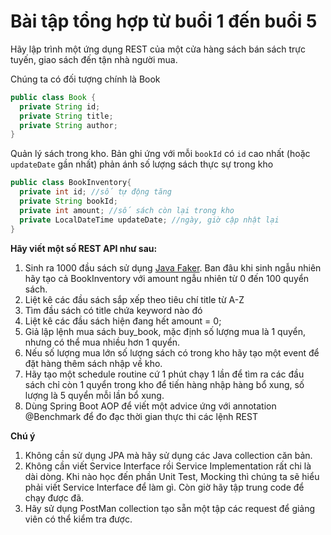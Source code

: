 # Bài tập tổng hợp từ buổi 1 đến  buổi 5

Hãy lập trình một ứng dụng REST của một cửa hàng sách bán sách trực tuyến, giao sách đến tận nhà người mua.

Chúng ta có đối tượng chính là Book

```java
public class Book {
  private String id;
  private String title;
  private String author;
}
```

Quản lý sách trong kho. Bản ghi ứng với mỗi `bookId` có `id` cao nhất (hoặc `updateDate` gần nhất) phản ánh số lượng sách thực sự trong kho
```java
public class BookInventory{
  private int id; //số tự động tăng
  private String bookId;
  private int amount; //số sách còn lại trong kho 
  private LocalDateTime updateDate; //ngày, giờ cập nhật lại
}
```

**Hãy viết một số REST API như sau:**

1. Sinh ra 1000 đầu sách sử dụng [Java Faker](https://www.baeldung.com/java-faker). Ban đâu khi sinh ngẫu nhiên hãy tạo cả BookInventory với amount ngẫu nhiên từ 0 đến 100 quyển sách.
2. Liệt kê các đầu sách sắp xếp theo tiêu chí title từ A-Z
3. Tìm đầu sách có title chứa keyword nào đó
4. Liệt kê các đầu sách hiện đang hết amount = 0;
5. Giả lập lệnh mua sách buy_book, mặc định số lượng mua là 1 quyển, nhưng có thể mua nhiều hơn 1 quyển.
6. Nếu số lượng mua lớn số lượng sách có trong kho hãy tạo một event để đặt hàng thêm sách nhập về kho.
7. Hãy tạo một schedule routine cứ 1 phút chạy 1 lần để tìm ra các đầu sách chỉ còn 1 quyển trong kho để tiến hàng nhập hàng bổ xung, số lượng là 5 quyển mỗi lần bổ xung.
8. Dùng Spring Boot AOP để viết một advice ứng với annotation @Benchmark để đo đạc thời gian thực thi các lệnh REST

**Chú ý**
1. Không cần sử dụng JPA mà hãy sử dụng các Java collection căn bản.
2. Không cần viết Service Interface  rồi Service Implementation rất chi là dài dòng. Khi nào học đến phần Unit Test, Mocking thì chúng ta sẽ hiểu phải viết Service Interface để làm gì. Còn giờ hãy tập trung code để chạy được đã.
3. Hãy sử dụng PostMan collection tạo sẵn một tập các request để giảng viên có thể kiểm tra được.
